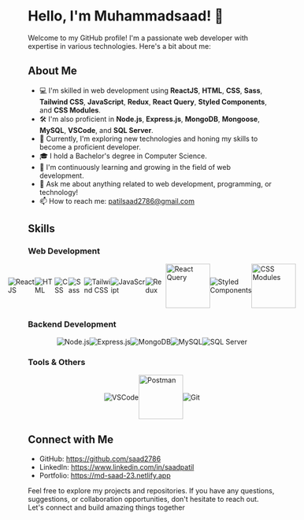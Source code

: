 # Hello, I'm Muhammadsaad! 👋

Welcome to my GitHub profile! I'm a passionate web developer with expertise in various technologies. Here's a bit about me:

## About Me

- 💻 I'm skilled in web development using **ReactJS**, **HTML**, **CSS**, **Sass**, **Tailwind CSS**, **JavaScript**, **Redux**, **React Query**, **Styled Components**, and **CSS Modules**.
- 🛠️ I'm also proficient in **Node.js**, **Express.js**, **MongoDB**, **Mongoose**, **MySQL**, **VSCode**, and **SQL Server**.
- 🚀 Currently, I'm exploring new technologies and honing my skills to become a proficient developer.
- 🎓 I hold a Bachelor's degree in Computer Science.
- 🌱 I'm continuously learning and growing in the field of web development.
- 💬 Ask me about anything related to web development, programming, or technology!
- 📫 How to reach me: patilsaad2786@gmail.com

## Skills

### Web Development

<div style="display: flex; justify-content: center; align-items: center;">
  <img src="https://img.icons8.com/color/96/000000/react-native.png" alt="ReactJS"/> 
  <img src="https://img.icons8.com/color/96/000000/html-5.png" alt="HTML"/> 
  <img src="https://img.icons8.com/color/96/000000/css3.png" alt="CSS"/> 
  <img src="https://img.icons8.com/color/96/000000/sass.png" alt="Sass"/> 
  <img src="https://res.cloudinary.com/startup-grind/image/upload/c_fill,w_60,h_60/c_fill,dpr_2.0,f_auto,g_center,q_auto:good/v1/gcs/platform-data-dsc/events/Tailwind_CSS_Logo.svg_GkNDLAs.png" alt="Tailwind CSS"/> 
  <img src="https://img.icons8.com/color/96/000000/javascript.png" alt="JavaScript"/> 
  <img src="https://img.icons8.com/color/96/000000/redux.png" alt="Redux"/> 
  <img src="https://miro.medium.com/v2/resize:fit:1400/1*elhu-42TzQEdsFjKDbQhhA.png" style="width:90px; height:90px;"  alt="React Query"/> 
  <img src="https://img.icons8.com/color/96/000000/styled-components.png" alt="Styled Components"/> 
  <img src="https://raw.githubusercontent.com/css-modules/logos/master/css-modules-logo.png"  style="width:90px; height:90px;" alt="CSS Modules"/> 
</div>

### Backend Development

<div style="display: flex; justify-content: center; align-items: center;">
  <img src="https://img.icons8.com/color/96/000000/nodejs.png" alt="Node.js"/> 
  <img src="https://img.icons8.com/color/96/000000/express.png" alt="Express.js"/> 
  <img src="https://img.icons8.com/color/96/000000/mongodb.png" alt="MongoDB"/> 
  <img src="https://img.icons8.com/color/96/000000/mysql-logo.png" alt="MySQL"/> 
  <img src="https://img.icons8.com/color/96/000000/microsoft-sql-server.png" alt="SQL Server"/> 
</div>

### Tools & Others

<div style="display: flex; justify-content: center; align-items: center;">
  <img src="https://img.icons8.com/color/96/000000/visual-studio-code-2019.png" alt="VSCode"/>  
  <img src="https://www.vectorlogo.zone/logos/getpostman/getpostman-icon.svg" style="width:90px; height:90px;" alt="Postman"/> 
    <img src="https://img.icons8.com/color/96/000000/git.png" alt="Git"/> 
</div>

## Connect with Me

- GitHub: https://github.com/saad2786
- LinkedIn: https://www.linkedin.com/in/saadpatil
- Portfolio: https://md-saad-23.netlify.app
  
Feel free to explore my projects and repositories. If you have any questions, suggestions, or collaboration opportunities, don't hesitate to reach out. Let's connect and build amazing things together
